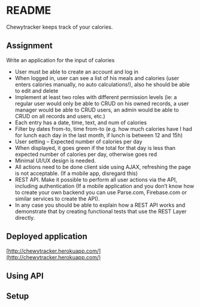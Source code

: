# README #

Chewytracker keeps track of your calories.

## Assignment

Write an application for the input of calories

- User must be able to create an account and log in
- When logged in, user can see a list of his meals and calories (user enters calories manually, no auto calculations!), also he should be able to edit and delete
- Implement at least two roles with different permission levels (ie: a regular user would only be able to CRUD on his owned records, a user manager would be able to CRUD users, an admin would be able to CRUD on all records and users, etc.)
- Each entry has a date, time, text, and num of calories
- Filter by dates from-to, time from-to (e.g. how much calories have I had for lunch each day in the last month, if lunch is between 12 and 15h)
- User setting – Expected number of calories per day
- When displayed, it goes green if the total for that day is less than expected number of calories per day, otherwise goes red
- Minimal UI/UX design is needed.
- All actions need to be done client side using AJAX, refreshing the page is not acceptable. (If a mobile app, disregard this)
- REST API. Make it possible to perform all user actions via the API, including authentication (If a mobile application and you don’t know how to create your own backend you can use Parse.com, Firebase.com or similar services to create the API).
- In any case you should be able to explain how a REST API works and demonstrate that by creating functional tests that use the REST Layer directly.

## Deployed application

[http://chewytracker.herokuapp.com/](http://chewytracker.herokuapp.com/)

## Using API

## Setup